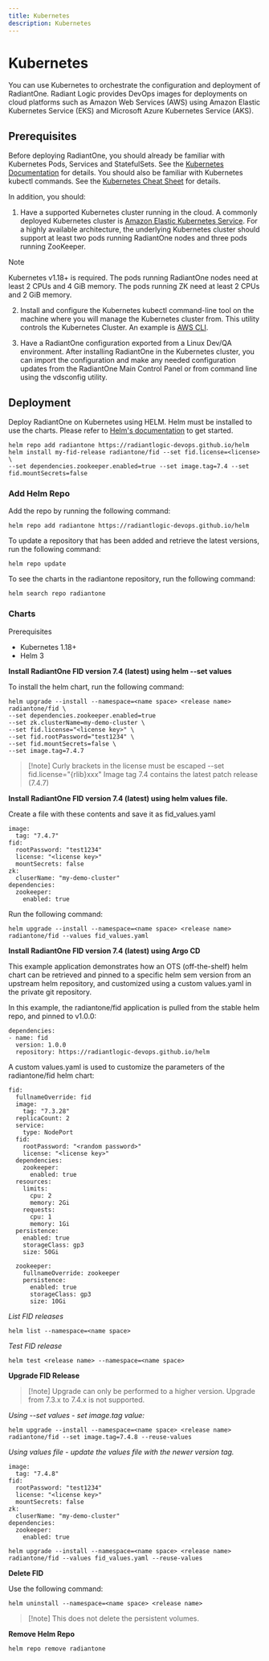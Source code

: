 ```yaml
---
title: Kubernetes
description: Kubernetes
---
```


# Kubernetes
You can use Kubernetes to orchestrate the configuration and deployment of RadiantOne. Radiant Logic provides DevOps images for deployments on cloud platforms such as Amazon Web Services (AWS) using Amazon Elastic Kubernetes Service (EKS) and Microsoft Azure Kubernetes Service (AKS).

## Prerequisites
Before deploying RadiantOne, you should already be familiar with Kubernetes Pods, Services and StatefulSets. See the [Kubernetes Documentation](https://kubernetes.io/docs/concepts/) for details. You should also be familiar with Kubernetes kubectl commands. See the [Kubernetes Cheat Sheet](https://kubernetes.io/docs/reference/kubectl/cheatsheet/) for details.

In addition, you should:

1. Have a supported Kubernetes cluster running in the cloud. A commonly deployed Kubernetes cluster is [Amazon Elastic Kubernetes Service](https://docs.aws.amazon.com/eks/latest/APIReference/API_CreateCluster.html). 
For a highly available architecture, the underlying Kubernetes cluster should support at least two pods running RadiantOne nodes and three pods running ZooKeeper. 

>[!note]
>  Kubernetes v1.18+ is required. The pods running RadiantOne nodes need at least 2 CPUs and 4 GiB memory. The pods running ZK need at least 2 CPUs and 2 GiB memory.

2. Install and configure the Kubernetes kubectl command-line tool on the machine where you will manage the Kubernetes cluster from.  This utility controls the Kubernetes Cluster. An example is [AWS CLI](https://docs.aws.amazon.com/cli/latest/userguide/install-windows.html).

3. Have a RadiantOne configuration exported from a Linux Dev/QA environment. After installing RadiantOne in the Kubernetes cluster, you can import the configuration and make any needed configuration updates from the RadiantOne Main Control Panel or from command line using the vdsconfig utility.

## Deployment
Deploy RadiantOne on Kubernetes using HELM.
Helm must be installed to use the charts. Please refer to [Helm's documentation](https://helm.sh/docs/) to get started.

```
helm repo add radiantone https://radiantlogic-devops.github.io/helm
helm install my-fid-release radiantone/fid --set fid.license=<license> \
--set dependencies.zookeeper.enabled=true --set image.tag=7.4 --set fid.mountSecrets=false
```
### Add Helm Repo
Add the repo by running the following command:
```
helm repo add radiantone https://radiantlogic-devops.github.io/helm
```

To update a repository that has been added and retrieve the latest versions, run the following command:
```
helm repo update
```

To see the charts in the radiantone repository, run the following command:
```
helm search repo radiantone
```

### Charts
Prerequisites
- Kubernetes 1.18+
- Helm 3

**Install RadiantOne FID version 7.4 (latest) using helm --set values**

To install the helm chart, run the following command:
```
helm upgrade --install --namespace=<name space> <release name> radiantone/fid \
--set dependencies.zookeeper.enabled=true
--set zk.clusterName=my-demo-cluster \
--set fid.license="<license key>" \
--set fid.rootPassword="test1234" \
--set fid.mountSecrets=false \
--set image.tag=7.4.7
```

>[!note] Curly brackets in the license must be escaped --set fid.license="{rlib}xxx"
Image tag 7.4 contains the latest patch release (7.4.7)

**Install RadiantOne FID version 7.4 (latest) using helm values file.**

Create a file with these contents and save it as fid_values.yaml

```
image:
  tag: "7.4.7"
fid:
  rootPassword: "test1234"
  license: "<license key>"
  mountSecrets: false
zk:
  cluserName: "my-demo-cluster"
dependencies:
  zookeeper:
    enabled: true
```

Run the following command:

```
helm upgrade --install --namespace=<name space> <release name> radiantone/fid --values fid_values.yaml
```

**Install RadiantOne FID version 7.4 (latest) using Argo CD**

This example application demonstrates how an OTS (off-the-shelf) helm chart can be retrieved and pinned to a specific helm sem version from an upstream helm repository, and customized using a custom values.yaml in the private git repository.

In this example, the radiantone/fid application is pulled from the stable helm repo, and pinned to v1.0.0:

```
dependencies:
- name: fid
  version: 1.0.0
  repository: https://radiantlogic-devops.github.io/helm
```

A custom values.yaml is used to customize the parameters of the radiantone/fid helm chart:

```
fid:
  fullnameOverride: fid
  image:
    tag: "7.3.28"
  replicaCount: 2
  service:
    type: NodePort
  fid:
    rootPassword: "<random password>"
    license: "<license key>"
  dependencies:
    zookeeper:
      enabled: true
  resources:
    limits:
      cpu: 2
      memory: 2Gi
    requests:
      cpu: 1
      memory: 1Gi
  persistence:
    enabled: true
    storageClass: gp3
    size: 50Gi

  zookeeper:
    fullnameOverride: zookeeper
    persistence:
      enabled: true
      storageClass: gp3
      size: 10Gi
```

*List FID releases*

```
helm list --namespace=<name space>
```

*Test FID release*

```
helm test <release name> --namespace=<name space>
```

**Upgrade FID Release**

>[!note] Upgrade can only be performed to a higher version. Upgrade from 7.3.x to 7.4.x is not supported.

*Using --set values - set image.tag value:*

```
helm upgrade --install --namespace=<name space> <release name> radiantone/fid --set image.tag=7.4.8 --reuse-values
```

*Using values file - update the values file with the newer version tag.*

```
image:
  tag: "7.4.8"
fid:
  rootPassword: "test1234"
  license: "<license key>"
  mountSecrets: false
zk:
  cluserName: "my-demo-cluster"
dependencies:
  zookeeper:
    enabled: true
```

```
helm upgrade --install --namespace=<name space> <release name> radiantone/fid --values fid_values.yaml --reuse-values
```

**Delete FID**

Use the following command:
```
helm uninstall --namespace=<name space> <release name>
```
>[!note] This does not delete the persistent volumes.

**Remove Helm Repo**

```
helm repo remove radiantone
```

